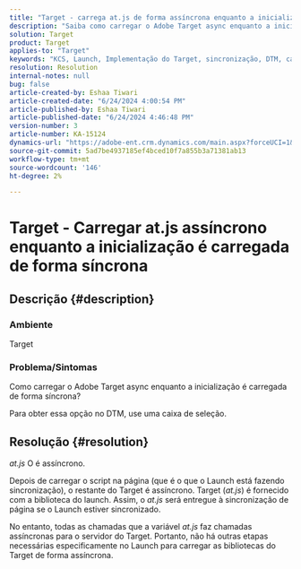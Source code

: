 ```yaml
---
title: "Target - carrega at.js de forma assíncrona enquanto a inicialização é carregada de forma síncrona"
description: "Saiba como carregar o Adobe Target async enquanto a inicialização é carregada de forma síncrona."
solution: Target
product: Target
applies-to: "Target"
keywords: "KCS, Launch, Implementação do Target, sincronização, DTM, caixa de seleção"
resolution: Resolution
internal-notes: null
bug: false
article-created-by: Eshaa Tiwari
article-created-date: "6/24/2024 4:00:54 PM"
article-published-by: Eshaa Tiwari
article-published-date: "6/24/2024 4:46:48 PM"
version-number: 3
article-number: KA-15124
dynamics-url: "https://adobe-ent.crm.dynamics.com/main.aspx?forceUCI=1&pagetype=entityrecord&etn=knowledgearticle&id=e0e8ecee-4232-ef11-8409-6045bd029b18"
source-git-commit: 5ad7be4937185ef4bced10f7a855b3a71381ab13
workflow-type: tm+mt
source-wordcount: '146'
ht-degree: 2%

---
```


# Target - Carregar at.js assíncrono enquanto a inicialização é carregada de forma síncrona

## Descrição {#description}


### Ambiente

Target

### Problema/Sintomas

Como carregar o Adobe Target async enquanto a inicialização é carregada de forma síncrona?

Para obter essa opção no DTM, use uma caixa de seleção.


## Resolução {#resolution}


*at.js* O é assíncrono.

Depois de carregar o script na página (que é o que o Launch está fazendo sincronização), o restante do Target é assíncrono. Target (*at.js*) é fornecido com a biblioteca do launch. Assim, o *at.js* será entregue à sincronização de página se o Launch estiver sincronizado.

No entanto, todas as chamadas que a variável *at.js* faz chamadas assíncronas para o servidor do Target. Portanto, não há outras etapas necessárias especificamente no Launch para carregar as bibliotecas do Target de forma assíncrona.
